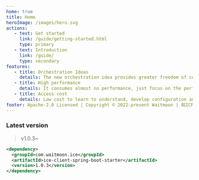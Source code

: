 ```yaml
---
home: true
title: Home
heroImage: /images/hero.svg
actions:
   - text: Get started
     link: /guide/getting-started.html
     type: primary
   - text: Introduction
     link: /guide/
     type: secondary
features:
   - title: Orchestration Ideas
     details: The new orchestration idea provides greater freedom of configuration while ensuring decoupling and reuse, which greatly reduces the cost of rule maintenance.
   - title: High performance
     details: It consumes almost no performance, just focus on the performance of the business itself.
   - title: Access cost
     details: Low cost to learn to understand, develop configuration and abstraction.
footer: Apache-2.0 Licensed | Copyright © 2022-present Waitmoon | 皖ICP备2020019699号 | 皖ICP备2020019699号-1
---
```


### Latest version
> v1.0.3~

```xml
<dependency>
  <groupId>com.waitmoon.ice</groupId>
  <artifactId>ice-client-spring-boot-starter</artifactId>
  <version>1.0.3</version>
</dependency>
```

<!-- ### test
<CodeGroup>
   <CodeGroupItem title="1" active>

```bash
````

   </CodeGroupItem>

   <CodeGroupItem title="2">

```bash

````
   </CodeGroupItem>
</CodeGroup> -->